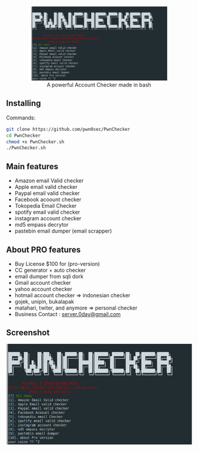 <p align="center">
 <img src="/logo.png" height="200"><br/>
A powerful Account Checker made in bash<br/>


## Installing

Commands:

```bash
git clone https://github.com/pwn0sec/PwnChecker
cd PwnChecker
chmod +x PwnChecker.sh
./PwnChecker.sh 
```

## Main features

* Amazon email Valid checker
* Apple email valid checker
* Paypal email valid checker
* Facebook acoount checker
* Tokopedia Email Checker
* spotify email valid checker
* instagram account checker
* md5 empass decrytor
* pastebin email dumper (email scrapper)

## About PRO features
* Buy License $100 for (pro-version)
* CC generator + auto checker
* email dumper from sqli dork
* Gmail account checker
* yahoo account checker
* hotmail account checker
=> indonesian checker
* gojek, unipin, bukalapak
* matahari, twiter, and anymore
=> personal checker
* Business Contact : server.0day@gmail.com

## Screenshot

<img src="/logo.png">

